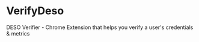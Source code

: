 # VerifyDeso
DESO Verifier - Chrome Extension that helps you verify a user's credentials &amp; metrics
